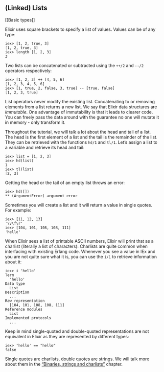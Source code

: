 ## (Linked) Lists
[[Basic types]]

Elixir uses square brackets to specify a list of values. Values can be of any type:

```
iex> [1, 2, true, 3]
[1, 2, true, 3]
iex> length [1, 2, 3]
3
```

Two lists can be concatenated or subtracted using the `++/2` and `--/2` operators respectively:

```
iex> [1, 2, 3] ++ [4, 5, 6]
[1, 2, 3, 4, 5, 6]
iex> [1, true, 2, false, 3, true] -- [true, false]
[1, 2, 3, true]
```

List operators never modify the existing list. Concatenating to or removing elements from a list returns a new list. We say that Elixir data structures are _immutable_. One advantage of immutability is that it leads to clearer code. You can freely pass the data around with the guarantee no one will mutate it in memory - only transform it.

Throughout the tutorial, we will talk a lot about the head and tail of a list. The head is the first element of a list and the tail is the remainder of the list. They can be retrieved with the functions `hd/1` and `tl/1`. Let’s assign a list to a variable and retrieve its head and tail:

```
iex> list = [1, 2, 3]
iex> hd(list)
1
iex> tl(list)
[2, 3]
```

Getting the head or the tail of an empty list throws an error:

```
iex> hd([])
** (ArgumentError) argument error
```

Sometimes you will create a list and it will return a value in single quotes. For example:

```
iex> [11, 12, 13]
'\v\f\r'
iex> [104, 101, 108, 108, 111]
'hello'
```

When Elixir sees a list of printable ASCII numbers, Elixir will print that as a charlist (literally a list of characters). Charlists are quite common when interfacing with existing Erlang code. Whenever you see a value in IEx and you are not quite sure what it is, you can use the `i/1` to retrieve information about it:

```
iex> i 'hello'
Term
  'hello'
Data type
  List
Description
  ...
Raw representation
  [104, 101, 108, 108, 111]
Reference modules
  List
Implemented protocols
  ...
```

Keep in mind single-quoted and double-quoted representations are not equivalent in Elixir as they are represented by different types:

```
iex> 'hello' == "hello"
false
```

Single quotes are charlists, double quotes are strings. We will talk more about them in the [“Binaries, strings and charlists”](https://elixir-lang.org/getting-started/binaries-strings-and-char-lists.html) chapter.